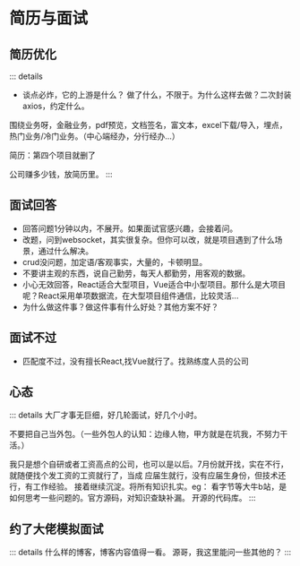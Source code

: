# 简历与面试

## 简历优化

::: details

* 谈点必炸，它的上游是什么？ 做了什么，不限于。为什么这样去做？二次封装axios，约定什么。

围绕业务呀，金融业务，pdf预览，文档签名，富文本，excel下载/导入，埋点，热门业务/冷门业务。（中心端经办，分行经办...）

简历：第四个项目就删了

公司赚多少钱，放简历里。
:::

## 面试回答

* 回答问题1分钟以内，不展开。如果面试官感兴趣，会接着问。
* 改题，问到websocket，其实很复杂。但你可以改，就是项目遇到了什么场景，通过什么解决。
* crud没问题，加定语/客观事实，大量的，卡顿明显。
* 不要讲主观的东西，说自己勤劳，每天人都勤劳，用客观的数据。
* 小心无效回答，React适合大型项目，Vue适合中小型项目。那什么是大项目呢？React采用单项数据流，在大型项目组件通信，比较灵活...
* 为什么做这件事？做这件事有什么好处？其他方案不好？

## 面试不过

* 匹配度不过，没有擅长React,找Vue就行了。找熟练度人员的公司

## 心态

::: details
大厂才事无巨细，好几轮面试，好几个小时。

不要把自己当外包。（一些外包人的认知：边缘人物，甲方就是在坑我，不努力干活。）

我只是想个自研或者工资高点的公司，也可以是以后。7月份就开找，实在不行，就随便找个发工资的工资就行了，当成
应届生就行，没有应届生身份，但技术还行，有工作经验。
接着继续沉淀。将所有知识扎实。eg： 看字节等大牛b站，是如何思考一些问题的。官方源码，对知识查缺补漏。
开源的代码库。
:::

## 约了大佬模拟面试

::: details
什么样的博客，博客内容值得一看。
源哥，我这里能问一些其他的？
:::
